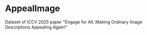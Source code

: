 # AppealImage
Dataset of ICCV 2025 paper "Engage for All: Making Ordinary Image Descriptions Appealing Again!"
